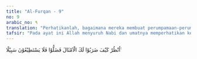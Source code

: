 ```yaml
---
title: "Al-Furqan - 9"
no: 9
arabic_no: ٩
translation: "Perhatikanlah, bagaimana mereka membuat perumpamaan-perumpamaan tentang engkau, maka sesatlah mereka, mereka tidak sanggup (mendapatkan) jalan (untuk menentang kerasulanmu). "
tafsir: "Pada ayat ini Allah menyuruh Nabi dan umatnya memperhatikan kecaman-kecaman yang dikemukakan oleh orang-orang kafir itu. Dengan memperhatikan kecaman-kecaman itu nampak jelas bahwa mereka telah kehabisan alasan dan keterangan untuk menolak seruan Nabi Muhammad kepada tauhid dan meninggalkan sembahan-sembahan mereka yang menyesatkan itu. Mereka tidak sanggup menolak alasan-alasan dan bukti-bukti yang dikemukakan oleh Nabi Muhammad berupa ayat-ayat Al-Qur'an dan lainnya. Mereka tidak sanggup menjawab tantangan membuat satu surah saja yang sama nilainya dengan satu surah dalam Al-Qur'an, baik dari segi isi, makna maupun sastranya. Oleh sebab itu mereka mengalihkan kecaman mereka kepada pribadi Nabi Muhammad sendiri. Hal itu banyak terjadi pada orang-orang yang telah dikalahkan hujjahnya. Oleh sebab itu Allah tidak langsung menjawab kecaman-kecaman itu dan menyuruh memperlihatkannya agar jelas bagi semua orang bahwa mereka itu telah terlempar ke sudut karena mereka memang telah sesat dari jalan yang benar."
---
```


اُنْظُرْ كَيْفَ ضَرَبُوْا لَكَ الْاَمْثَالَ فَضَلُّوْا فَلَا يَسْتَطِيْعُوْنَ سَبِيْلًا ࣖ
